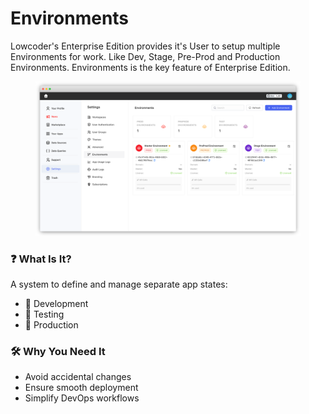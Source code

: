 # Environments

Lowcoder's Enterprise Edition provides it's User to setup multiple Environments for work. Like Dev, Stage, Pre-Prod and  Production Environments. Environments is the key feature of  Enterprise Edition.

<figure><img src="../../../../.gitbook/assets/frame_generic_light (5) (4).png" alt=""><figcaption></figcaption></figure>

### ❓ What Is It?

A system to define and manage separate app states:

* 🧪 Development
* 🧪 Testing
* 🚀 Production

### 🛠️ Why You Need It

* Avoid accidental changes
* Ensure smooth deployment
* Simplify DevOps workflows


